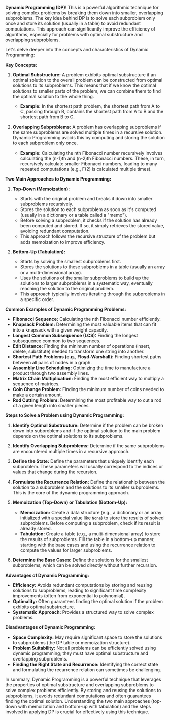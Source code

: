 **Dynamic Programming (DP)**! This is a powerful algorithmic technique for solving complex problems by breaking them down into smaller, overlapping subproblems. The key idea behind DP is to solve each subproblem only once and store its solution (usually in a table) to avoid redundant computations. This approach can significantly improve the efficiency of algorithms, especially for problems with optimal substructure and overlapping subproblems.

Let's delve deeper into the concepts and characteristics of Dynamic Programming:

**Key Concepts:**

1.  **Optimal Substructure:** A problem exhibits optimal substructure if an optimal solution to the overall problem can be constructed from optimal solutions to its subproblems. This means that if we know the optimal solutions to smaller parts of the problem, we can combine them to find the optimal solution to the whole thing.

    * **Example:** In the shortest path problem, the shortest path from A to C, passing through B, contains the shortest path from A to B and the shortest path from B to C.

2.  **Overlapping Subproblems:** A problem has overlapping subproblems if the same subproblems are solved multiple times in a recursive solution. Dynamic Programming avoids this by computing and storing the solution to each subproblem only once.

    * **Example:** Calculating the nth Fibonacci number recursively involves calculating the (n-1)th and (n-2)th Fibonacci numbers. These, in turn, recursively calculate smaller Fibonacci numbers, leading to many repeated computations (e.g., F(2) is calculated multiple times).

**Two Main Approaches to Dynamic Programming:**

1.  **Top-Down (Memoization):**
    * Starts with the original problem and breaks it down into smaller subproblems recursively.
    * Stores the solution to each subproblem as soon as it's computed (usually in a dictionary or a table called a "memo").
    * Before solving a subproblem, it checks if the solution has already been computed and stored. If so, it simply retrieves the stored value, avoiding redundant computation.
    * This approach follows the recursive structure of the problem but adds memoization to improve efficiency.

2.  **Bottom-Up (Tabulation):**
    * Starts by solving the smallest subproblems first.
    * Stores the solutions to these subproblems in a table (usually an array or a multi-dimensional array).
    * Uses the solutions of the smaller subproblems to build up the solutions to larger subproblems in a systematic way, eventually reaching the solution to the original problem.
    * This approach typically involves iterating through the subproblems in a specific order.

**Common Examples of Dynamic Programming Problems:**

* **Fibonacci Sequence:** Calculating the nth Fibonacci number efficiently.
* **Knapsack Problem:** Determining the most valuable items that can fit into a knapsack with a given weight capacity.
* **Longest Common Subsequence (LCS):** Finding the longest subsequence common to two sequences.
* **Edit Distance:** Finding the minimum number of operations (insert, delete, substitute) needed to transform one string into another.
* **Shortest Path Problems (e.g., Floyd-Warshall):** Finding shortest paths between all pairs of nodes in a graph.
* **Assembly Line Scheduling:** Optimizing the time to manufacture a product through two assembly lines.
* **Matrix Chain Multiplication:** Finding the most efficient way to multiply a sequence of matrices.
* **Coin Change Problem:** Finding the minimum number of coins needed to make a certain amount.
* **Rod Cutting Problem:** Determining the most profitable way to cut a rod of a given length into smaller pieces.

**Steps to Solve a Problem using Dynamic Programming:**

1.  **Identify Optimal Substructure:** Determine if the problem can be broken down into subproblems and if the optimal solution to the main problem depends on the optimal solutions to its subproblems.

2.  **Identify Overlapping Subproblems:** Determine if the same subproblems are encountered multiple times in a recursive approach.

3.  **Define the State:** Define the parameters that uniquely identify each subproblem. These parameters will usually correspond to the indices or values that change during the recursion.

4.  **Formulate the Recurrence Relation:** Define the relationship between the solution to a subproblem and the solutions to its smaller subproblems. This is the core of the dynamic programming approach.

5.  **Memoization (Top-Down) or Tabulation (Bottom-Up):**
    * **Memoization:** Create a data structure (e.g., a dictionary or an array initialized with a special value like `None`) to store the results of solved subproblems. Before computing a subproblem, check if its result is already stored.
    * **Tabulation:** Create a table (e.g., a multi-dimensional array) to store the results of subproblems. Fill the table in a bottom-up manner, starting with the base cases and using the recurrence relation to compute the values for larger subproblems.

6.  **Determine the Base Cases:** Define the solutions for the smallest subproblems, which can be solved directly without further recursion.

**Advantages of Dynamic Programming:**

* **Efficiency:** Avoids redundant computations by storing and reusing solutions to subproblems, leading to significant time complexity improvements (often from exponential to polynomial).
* **Optimality:** Often guarantees finding the optimal solution if the problem exhibits optimal substructure.
* **Systematic Approach:** Provides a structured way to solve complex problems.

**Disadvantages of Dynamic Programming:**

* **Space Complexity:** May require significant space to store the solutions to subproblems (the DP table or memoization structure).
* **Problem Suitability:** Not all problems can be efficiently solved using dynamic programming; they must have optimal substructure and overlapping subproblems.
* **Finding the Right State and Recurrence:** Identifying the correct state and formulating the recurrence relation can sometimes be challenging.

In summary, Dynamic Programming is a powerful technique that leverages the properties of optimal substructure and overlapping subproblems to solve complex problems efficiently. By storing and reusing the solutions to subproblems, it avoids redundant computations and often guarantees finding the optimal solution. Understanding the two main approaches (top-down with memoization and bottom-up with tabulation) and the steps involved in applying DP is crucial for effectively using this technique.